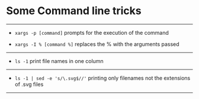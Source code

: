 # Some Command line tricks

---

- `xargs -p [command]` prompts for the execution of the command

- `xargs -I % [command %]` replaces the % with the arguments passed

---

- `ls -1` print file names in one column

---

- `ls -1 | sed -e 's/\.svg$//'` printing only filenames not the extensions of .svg files

---